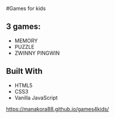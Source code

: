 #Games for kids

## 3 games:

* MEMORY
* PUZZLE
* ZWINNY PINGWIN


## Built With

* HTML5
* CSS3
* Vanilla JavaScript

https://manakora88.github.io/games4kids/
